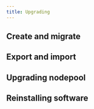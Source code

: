 ```yaml
---
title: Upgrading
---
```


## Create and migrate

## Export and import

## Upgrading nodepool

## Reinstalling software
